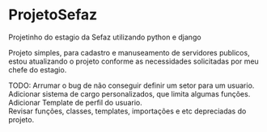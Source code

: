 # ProjetoSefaz
Projetinho do estagio da Sefaz utilizando python e django

Projeto simples, para cadastro e manuseamento de servidores publicos, estou atualizando o projeto conforme as necessidades solicitadas por meu chefe do estagio. 

TODO:
Arrumar o bug de não conseguir definir um setor para um usuario.
<br>
Adicionar sistema de cargo personalizados, que limita algumas funções.
<br>
Adicionar Template de perfil do usuario.
<br>
Revisar funções, classes, templates, importações e etc depreciadas do projeto.